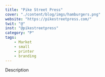 ```yaml
---
title: "Pike Street Press"
cover: "./content/blog/imgs/hamburgers.png"
website: "https://pikestreetpress.com/"
twit: "@"
inst: "@pikestreetpress"
category: "P"
tags:
    - Market
    - small
    - printer
    - branding
---
```


Description

